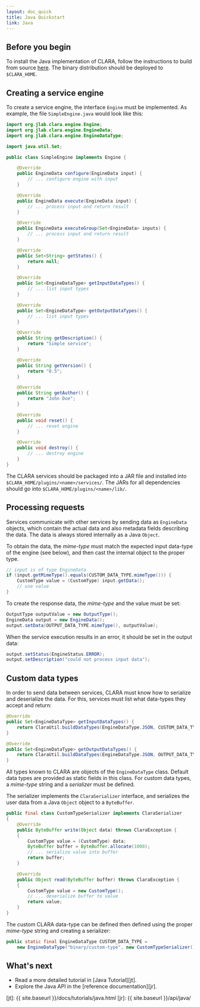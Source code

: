 ```yaml
---
layout: doc_quick
title: Java Quickstart
link: Java
---
```


## Before you begin

To install the Java implementation of CLARA,
follow the instructions to build from source
[here](https://github.com/JeffersonLab/clara-java#installation).
The binary distribution should be deployed to `$CLARA_HOME`.


## Creating a service engine

To create a service engine, the interface `Engine` must be implemented.
As example, the file `SimpleEngine.java` would look like this:

```java
import org.jlab.clara.engine.Engine;
import org.jlab.clara.engine.EngineData;
import org.jlab.clara.engine.EngineDataType;

import java.util.Set;

public class SimpleEngine implements Engine {

    @Override
    public EngineData configure(EngineData input) {
        // ... configure engine with input
    }

    @Override
    public EngineData execute(EngineData input) {
        // ... process input and return result
    }

    @Override
    public EngineData executeGroup(Set<EngineData> inputs) {
        // ... process input and return result
    }

    @Override
    public Set<String> getStates() {
        return null;
    }

    @Override
    public Set<EngineDataType> getInputDataTypes() {
        // ... list input types
    }

    @Override
    public Set<EngineDataType> getOutputDataTypes() {
        // ... list input types
    }

    @Override
    public String getDescription() {
        return "Simple service";
    }

    @Override
    public String getVersion() {
        return "0.5";
    }

    @Override
    public String getAuthor() {
        return "John Doe";
    }

    @Override
    public void reset() {
        // ... reset engine
    }

    @Override
    public void destroy() {
        // ... destroy engine
    }
}
```

The CLARA services should be packaged into a JAR file and installed into
`$CLARA_HOME/plugins/<name>/services/`.
The JARs for all dependencies should go into
`$CLARA_HOME/plugins/<name>/lib/`.


## Processing requests

Services communicate with other services by sending data as `EngineData` objects,
which contain the actual data and also metadata fields describing the data.
The data is always stored internally as a Java `Object`.

To obtain the data,
the *mime-type* must match the expected input data-type of the engine
(see below),
and then cast the internal object to the proper type.

```java
// input is of type EngineData
if (input.getMimeType().equals(CUSTOM_DATA_TYPE.mimeType())) {
    CustomType value = (CustomType) input.getData();
    // use value
}
```

To create the response data, the *mime-type* and the value must be set:

```java
OutputType outputValue = new OutputType();
EngineData output = new EngineData();
output.setData(OUTPUT_DATA_TYPE.mimeType(), outputValue);
```

When the service execution results in an error,
it should be set in the output data:

```java
output.setStatus(EngineStatus.ERROR);
output.setDescription("could not process input data");
```

## Custom data types

In order to send data between services,
CLARA must know how to serialize and deserialize the data.
For this, services must list what data-types they accept and return:

```java
@Override
public Set<EngineDataType> getInputDataTypes() {
    return ClaraUtil.buildDataTypes(EngineDataType.JSON, CUSTOM_DATA_TYPE);
}

@Override
public Set<EngineDataType> getOutputDataTypes() {
    return ClaraUtil.buildDataTypes(EngineDataType.JSON, OUTPUT_DATA_TYPE);
}
```

All types known to CLARA are objects of the `EngineDataType` class.
Default data types are provided as static fields in this class.
For custom data types, a *mime-type* string
and a *serializer* must be defined.

The serializer implements the `ClaraSerializer` interface, and serializes
the user data from a Java `Object` object to a `ByteBuffer`.

```java
public final class CustomTypeSerializer implements ClaraSerializer
{
    @Override
    public ByteBuffer write(Object data) throws ClaraException {
    {
        CustomType value = (CustomType) data;
        ByteBuffer buffer = ByteBuffer.allocate(1000);
        // ... serialize value into buffer
        return buffer;
    }

    @Override
    public Object read(ByteBuffer buffer) throws ClaraException {
    {
        CustomType value = new CustomType();
        // ... deserialize buffer to value
        return value;
    }
}
```

The custom CLARA data-type can be defined then
defined using the proper *mime-type* string and creating a serializer:

```java
public static final EngineDataType CUSTOM_DATA_TYPE =
    new EngineDataType("binary/custom-type", new CustomTypeSerializer());
```


## What's next

* Read a more detailed tutorial in [Java Tutorial][jt].
* Explore the Java API in the [reference documentation][jr].

[jt]: {{ site.baseurl }}/docs/tutorials/java.html
[jr]: {{ site.baseurl }}/api/java/
